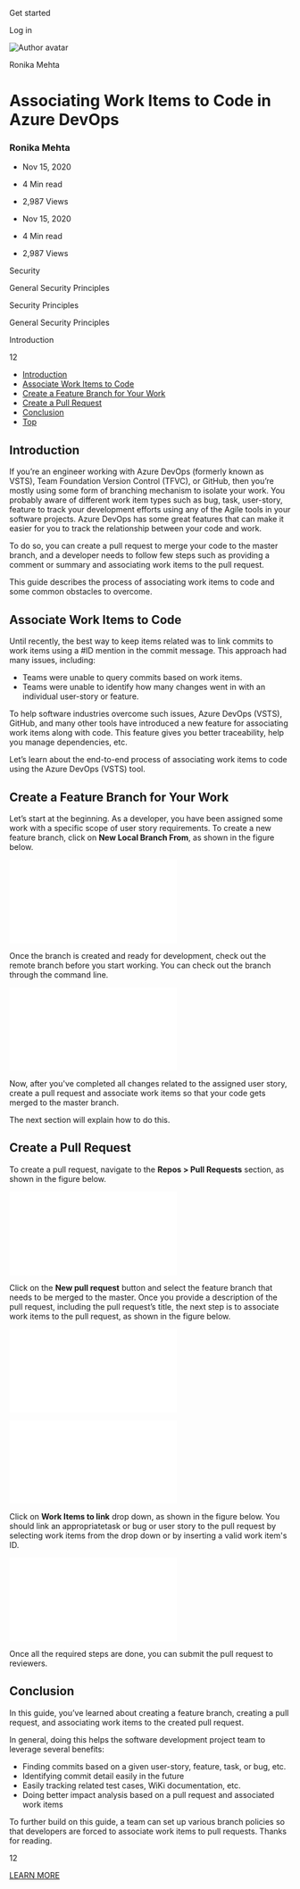<span data-css-15b13by="" aria-hidden="false">Get started</span>

<span data-css-15b13by="" aria-hidden="false">Log in</span>

<img src="../../pluralsight.imgix.net/author/lg/fc1d1699-dd35-49d9-826b-26b579432689.png" alt="Author avatar" class="jsx-3841407315" />

Ronika Mehta

Associating Work Items to Code in Azure DevOps
==============================================

### Ronika Mehta

-   Nov 15, 2020
-   4 Min read
-   2,987 Views

-   Nov 15, 2020
-   <span class="jsx-3759398792" itemprop="timeRequired">4 Min</span> read
-   2,987 Views

<span class="jsx-3759398792"></span>

<span data-css-1997kh1="">Security</span>

<span class="jsx-3759398792"></span>

<span data-css-1997kh1="">General Security Principles</span>

<span class="jsx-3759398792"></span>

<span data-css-1997kh1="">Security Principles</span>

<span class="jsx-3759398792"></span>

<span data-css-1997kh1="">General Security Principles</span>

Introduction

12

-   <a href="#module-introduction" class="menu-link">Introduction</a>
-   <a href="#module-associateworkitemstocode" class="menu-link">Associate Work Items to Code</a>
-   <a href="#module-createafeaturebranchforyourwork" class="menu-link">Create a Feature Branch for Your Work</a>
-   <a href="#module-createapullrequest" class="menu-link">Create a Pull Request</a>
-   <a href="#module-conclusion" class="menu-link">Conclusion</a>
-   <a href="#top" class="menu-link">Top</a>

Introduction
------------

If you’re an engineer working with Azure DevOps (formerly known as VSTS), Team Foundation Version Control (TFVC), or GitHub, then you’re mostly using some form of branching mechanism to isolate your work. You probably aware of different work item types such as bug, task, user-story, feature to track your development efforts using any of the Agile tools in your software projects. Azure DevOps has some great features that can make it easier for you to track the relationship between your code and work.

To do so, you can create a pull request to merge your code to the master branch, and a developer needs to follow few steps such as providing a comment or summary and associating work items to the pull request.

This guide describes the process of associating work items to code and some common obstacles to overcome.

Associate Work Items to Code
----------------------------

Until recently, the best way to keep items related was to link commits to work items using a \#ID mention in the commit message. This approach had many issues, including:

-   Teams were unable to query commits based on work items.
-   Teams were unable to identify how many changes went in with an individual user-story or feature.

To help software industries overcome such issues, Azure DevOps (VSTS), GitHub, and many other tools have introduced a new feature for associating work items along with code. This feature gives you better traceability, help you manage dependencies, etc.

Let’s learn about the end-to-end process of associating work items to code using the Azure DevOps (VSTS) tool.

Create a Feature Branch for Your Work
-------------------------------------

Let’s start at the beginning. As a developer, you have been assigned some work with a specific scope of user story requirements. To create a new feature branch, click on **New Local Branch From**, as shown in the figure below.

![New local branch from option](../../pluralsight2.imgix.net/guides/c4545918-eaa6-4a39-ac08-b74000b36909_New_Local_Branch_From.html)

Once the branch is created and ready for development, check out the remote branch before you start working. You can check out the branch through the command line.

![Checkout branch](../../pluralsight2.imgix.net/guides/cbb07094-2235-4568-8d8d-840244304a17_Checkout_branch.html)

Now, after you've completed all changes related to the assigned user story, create a pull request and associate work items so that your code gets merged to the master branch.

The next section will explain how to do this.

Create a Pull Request
---------------------

To create a pull request, navigate to the **Repos &gt; Pull Requests** section, as shown in the figure below.

![Pull requests](../../pluralsight2.imgix.net/guides/d21d5f2a-51c0-4426-bffe-6ec5e5cdd438_Pull_Requests.html)

Click on the **New pull request** button and select the feature branch that needs to be merged to the master. Once you provide a description of the pull request, including the pull request’s title, the next step is to associate work items to the pull request, as shown in the figure below.

![New pull request](../../pluralsight2.imgix.net/guides/5a757824-85a9-4d65-a22e-52a2a13409b5_New_pull_request.html)

![Pull request template](../../pluralsight2.imgix.net/guides/93bf2522-bdec-4788-a3f0-6e3db3331ebf_Pull_request_template.html)

Click on **Work Items to link** drop down, as shown in the figure below. You should link an appropriatetask or bug or user story to the pull request by selecting work items from the drop down or by inserting a valid work item's ID.

![Work items to link](../../pluralsight2.imgix.net/guides/ace12ec8-e73b-4f6e-8cbf-fa62d8921b3a_Work_items_dropdown.html)

Once all the required steps are done, you can submit the pull request to reviewers.

Conclusion
----------

In this guide, you’ve learned about creating a feature branch, creating a pull request, and associating work items to the created pull request.

In general, doing this helps the software development project team to leverage several benefits:

-   Finding commits based on a given user-story, feature, task, or bug, etc.
-   Identifying commit detail easily in the future
-   Easily tracking related test cases, WiKi documentation, etc.
-   Doing better impact analysis based on a pull request and associated work items

To further build on this guide, a team can set up various branch policies so that developers are forced to associate work items to pull requests. Thanks for reading.

12

[<span data-css-15b13by="" aria-hidden="false">LEARN MORE</span>](https://www.pluralsight.com/product/paths)
